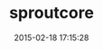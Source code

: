 ---
layout: post
title:  "sproutcore"
repo:   "sproutcore/abbot"
date:   2015-02-18 17:15:28
gemurl: http://www.sproutcore.com
---